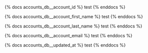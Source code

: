 {% docs accounts_db__account_id %}
test
{% enddocs %}

{% docs accounts_db__account_first_name %}
test
{% enddocs %}

{% docs accounts_db__account_last_name %}
test
{% enddocs %}

{% docs accounts_db__account_email %}
test
{% enddocs %}

{% docs accounts_db__updated_at %}
test
{% enddocs %}